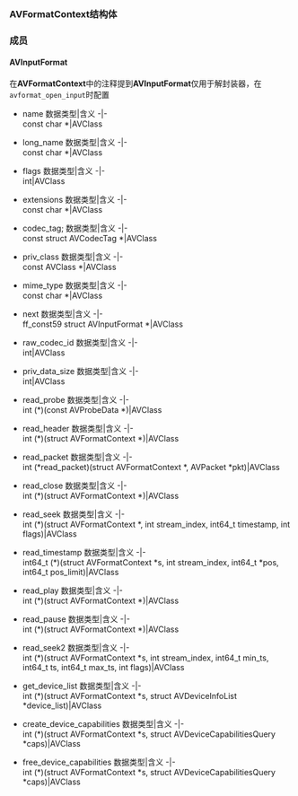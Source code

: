 ### AVFormatContext结构体
### 成员
#### AVInputFormat
在**AVFormatContext**中的注释提到**AVInputFormat**仅用于解封装器，在```avformat_open_input```时配置

- name
    数据类型|含义
    -|-  
    const char *|AVClass
   
- long_name
    数据类型|含义
    -|-  
    const char *|AVClass
    
-  flags
    数据类型|含义
    -|-  
    int|AVClass
    
- extensions
    数据类型|含义
    -|-  
    const char *|AVClass

- codec_tag;
    数据类型|含义
    -|-  
    const struct AVCodecTag *|AVClass

- priv_class
    数据类型|含义
    -|-  
    const AVClass *|AVClass
   
- mime_type
    数据类型|含义
    -|-  
    const char *|AVClass
    
- next
    数据类型|含义
    -|-  
    ff_const59 struct AVInputFormat *|AVClass

-  raw_codec_id
    数据类型|含义
    -|-  
    int|AVClass
    
-  priv_data_size
    数据类型|含义
    -|-  
    int|AVClass
    
-  read_probe
    数据类型|含义
    -|-  
    int (*)(const AVProbeData *)|AVClass
   
- read_header
    数据类型|含义
    -|-  
     int (*)(struct AVFormatContext *)|AVClass
    
- read_packet
    数据类型|含义
    -|-  
    int (*read_packet)(struct AVFormatContext *, AVPacket *pkt)|AVClass
   
- read_close
    数据类型|含义
    -|-  
    int (*)(struct AVFormatContext *)|AVClass
    
- read_seek
    数据类型|含义
    -|-  
    int (*)(struct AVFormatContext *, int stream_index, int64_t timestamp, int flags)|AVClass
    
- read_timestamp
    数据类型|含义
    -|-  
    int64_t (*)(struct AVFormatContext *s, int stream_index,
                              int64_t *pos, int64_t pos_limit)|AVClass
    
- read_play
    数据类型|含义
    -|-  
    int (*)(struct AVFormatContext *)|AVClass
    
- read_pause
    数据类型|含义
    -|-  
    int (*)(struct AVFormatContext *)|AVClass
    
- read_seek2
    数据类型|含义
    -|-  
    int (*)(struct AVFormatContext *s, int stream_index, int64_t min_ts, int64_t ts, int64_t max_ts, int flags)|AVClass
   
- get_device_list
    数据类型|含义
    -|-  
    int (*)(struct AVFormatContext *s, struct AVDeviceInfoList *device_list)|AVClass
    
- create_device_capabilities
    数据类型|含义
    -|-  
    int (*)(struct AVFormatContext *s, struct AVDeviceCapabilitiesQuery *caps)|AVClass
    
- free_device_capabilities
    数据类型|含义
    -|-  
    int (*)(struct AVFormatContext *s, struct AVDeviceCapabilitiesQuery *caps)|AVClass

